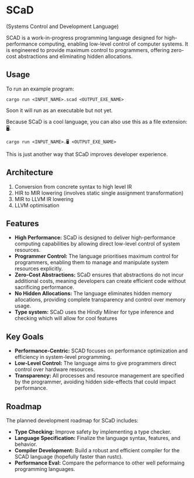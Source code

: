 # SCaD 
(Systems Control and Development Language)

SCAD is a work-in-progress programming language designed for high-performance computing, enabling low-level control of computer systems. It is engineered to provide maximum control to programmers, offering zero-cost abstractions and eliminating hidden allocations.

## Usage
To run an example program:

```
cargo run <INPUT_NAME>.scad <OUTPUT_EXE_NAME>
```
Soon it will run as an executable but not yet. 


Because SCaD is a cool language, you can also use this as a file extension: 🖥.

```
cargo run <INPUT_NAME>.🖥️ <OUTPUT_EXE_NAME>
```

This is just another way that SCaD improves developer experience.

## Architecture 
1. Conversion from concrete syntax to high level IR
2. HIR to MIR lowering (involves static single assignment transformation)
3. MIR to LLVM IR lowering
4. LLVM optimisation


## Features

- **High Performance:** SCaD is designed to deliver high-performance computing capabilities by allowing direct low-level control of system resources.
- **Programmer Control:** The language prioritises maximum control for programmers, enabling them to manage and manipulate system resources explicitly.
- **Zero-Cost Abstractions:** SCaD ensures that abstractions do not incur additional costs, meaning developers can create efficient code without sacrificing performance.
- **No Hidden Allocations:** The language eliminates hidden memory allocations, providing complete transparency and control over memory usage.
- **Type system:** SCaD uses the Hindly Milner for type inference and checking which will allow for cool features

## Key Goals

- **Performance-Centric:** SCAD focuses on performance optimization and efficiency in system-level programming.
- **Low-Level Control:** The language aims to give programmers direct control over hardware resources.
- **Transparency:** All processes and resource management are specified by the programmer, avoiding hidden side-effects that could impact performance.


## Roadmap

The planned development roadmap for SCaD includes:

- **Type Checking:** Improve safety by implementing a type checker.
- **Language Specification:** Finalize the language syntax, features, and behavior.
- **Compiler Development:** Build a robust and efficient compiler for the SCAD language (hopefully faster than rustc).
- **Performance Eval:** Compare the peformance to other well peformaing programming languages. 

